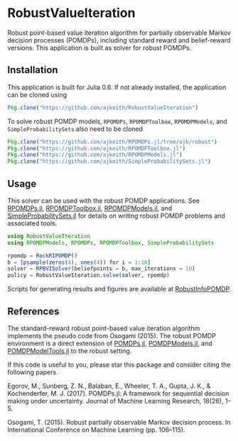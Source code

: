 # RobustValueIteration
Robust point-based value iteration algorithm for partially observable Markov decision processes (POMDPs), including standard reward and belief-reward versions. This application is built as solver for robust POMDPs. 

## Installation
This application is built for Julia 0.6. If not already installed, the application can be cloned using

```julia
Pkg.clone("https://github.com/ajkeith/RobustValueIteration")
```

To solve robust POMDP models, `RPOMDPs`, `RPOMDPToolbox`, `RPOMDPModels`, and `SimpleProbabilitySets` also need to be cloned

```julia
Pkg.clone("https://github.com/ajkeith/RPOMDPs.jl/tree/ajk/robust")
Pkg.clone("https://github.com/ajkeith/RPOMDPToolbox.jl")
Pkg.clone("https://github.com/ajkeith/RPOMDPModels.jl")
Pkg.clone("https://github.com/ajkeith/SimpleProbabilitySets.jl")
```

## Usage

This solver can be used with the robust POMDP applications. See [RPOMDPs.jl](https://github.com/ajkeith/RPOMDPs.jl), [RPOMDPToolbox.jl](https://github.com/ajkeith/RPOMDPToolbox.jl), [RPOMDPModels.jl](https://github.com/ajkeith/RPOMDPModels.jl), and [SimpleProbabilitySets.jl](https://github.com/ajkeith/SimpleProbabilitySets.jl) for details on writing robust POMDP problems and associated tools. 

```julia
using RobustValueIteration
using RPOMDPModels, RPOMDPs, RPOMDPToolbox, SimpleProbabilitySets

rpomdp = RockRIPOMDP()
b = [psample(zeros(4), ones(4)) for i = 1:10]
solver = RPBVISolver(beliefpoints = b, max_iterations = 10)
policy = RobustValueIteration.solve(solver, rpomdp)
```

Scripts for generating results and figures are available at [RobustInfoPOMDP](https://github.com/ajkeith/RobustInfoPOMDP).

## References
The standard-reward robust point-based value iteration algorithm implements the pseudo code from Osogami (2015). The robust POMDP environment is a direct extension of [POMDPs.jl](https://github.com/JuliaPOMDP/POMDPs.jl), [POMDPModels.jl](https://github.com/JuliaPOMDP/POMDPModels.jl), and [POMDPModelTools.jl](https://github.com/JuliaPOMDP/POMDPModelTools.jl) to the robust setting. 

If this code is useful to you, please star this package and consider citing the following papers.

Egorov, M., Sunberg, Z. N., Balaban, E., Wheeler, T. A., Gupta, J. K., & Kochenderfer, M. J. (2017). POMDPs.jl: A framework for sequential decision making under uncertainty. Journal of Machine Learning Research, 18(26), 1–5.

Osogami, T. (2015). Robust partially observable Markov decision process. In International Conference on Machine Learning (pp. 106–115).

